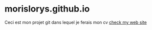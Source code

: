 # morislorys.github.io
Ceci est mon projet git dans lequel je ferais mon cv
[check my web site](https://morislorys.github.io)
